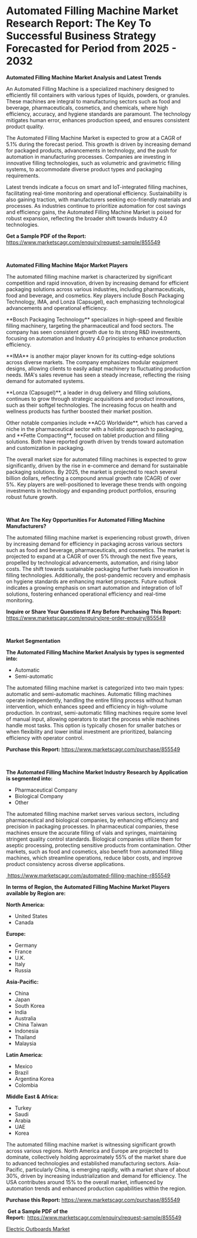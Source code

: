 <p><h1>Automated Filling Machine Market Research Report: The Key To Successful Business Strategy Forecasted for Period from 2025 - 2032</h1></p><p><strong>Automated Filling Machine Market Analysis and Latest Trends</strong></p>
<p><p>An Automated Filling Machine is a specialized machinery designed to efficiently fill containers with various types of liquids, powders, or granules. These machines are integral to manufacturing sectors such as food and beverage, pharmaceuticals, cosmetics, and chemicals, where high efficiency, accuracy, and hygiene standards are paramount. The technology mitigates human error, enhances production speed, and ensures consistent product quality.</p><p>The Automated Filling Machine Market is expected to grow at a CAGR of 5.1% during the forecast period. This growth is driven by increasing demand for packaged products, advancements in technology, and the push for automation in manufacturing processes. Companies are investing in innovative filling technologies, such as volumetric and gravimetric filling systems, to accommodate diverse product types and packaging requirements. </p><p>Latest trends indicate a focus on smart and IoT-integrated filling machines, facilitating real-time monitoring and operational efficiency. Sustainability is also gaining traction, with manufacturers seeking eco-friendly materials and processes. As industries continue to prioritize automation for cost savings and efficiency gains, the Automated Filling Machine Market is poised for robust expansion, reflecting the broader shift towards Industry 4.0 technologies.</p></p>
<p><strong>Get a Sample PDF of the Report:&nbsp;</strong> <a href="https://www.marketscagr.com/enquiry/request-sample/855549?utm_campaign=1889&utm_medium=2&utm_source=Github&utm_content=ia&utm_term=20022025&utm_id=automated-filling-machine">https://www.marketscagr.com/enquiry/request-sample/855549</a></p>
<p>&nbsp;</p>
<p><strong>Automated Filling Machine Major Market Players</strong></p>
<p><p>The automated filling machine market is characterized by significant competition and rapid innovation, driven by increasing demand for efficient packaging solutions across various industries, including pharmaceuticals, food and beverage, and cosmetics. Key players include Bosch Packaging Technology, IMA, and Lonza (Capsugel), each emphasizing technological advancements and operational efficiency.</p><p>**Bosch Packaging Technology** specializes in high-speed and flexible filling machinery, targeting the pharmaceutical and food sectors. The company has seen consistent growth due to its strong R&D investments, focusing on automation and Industry 4.0 principles to enhance production efficiency.</p><p>**IMA** is another major player known for its cutting-edge solutions across diverse markets. The company emphasizes modular equipment designs, allowing clients to easily adapt machinery to fluctuating production needs. IMA's sales revenue has seen a steady increase, reflecting the rising demand for automated systems.</p><p>**Lonza (Capsugel)**, a leader in drug delivery and filling solutions, continues to grow through strategic acquisitions and product innovations, such as their softgel technologies. The increasing focus on health and wellness products has further boosted their market position.</p><p>Other notable companies include **ACG Worldwide**, which has carved a niche in the pharmaceutical sector with a holistic approach to packaging, and **Fette Compacting**, focused on tablet production and filling solutions. Both have reported growth driven by trends toward automation and customization in packaging.</p><p>The overall market size for automated filling machines is expected to grow significantly, driven by the rise in e-commerce and demand for sustainable packaging solutions. By 2025, the market is projected to reach several billion dollars, reflecting a compound annual growth rate (CAGR) of over 5%. Key players are well-positioned to leverage these trends with ongoing investments in technology and expanding product portfolios, ensuring robust future growth.</p></p>
<p>&nbsp;</p>
<p><strong>What Are The Key Opportunities For Automated Filling Machine Manufacturers?</strong></p>
<p><p>The automated filling machine market is experiencing robust growth, driven by increasing demand for efficiency in packaging across various sectors such as food and beverage, pharmaceuticals, and cosmetics. The market is projected to expand at a CAGR of over 5% through the next five years, propelled by technological advancements, automation, and rising labor costs. The shift towards sustainable packaging further fuels innovation in filling technologies. Additionally, the post-pandemic recovery and emphasis on hygiene standards are enhancing market prospects. Future outlook indicates a growing emphasis on smart automation and integration of IoT solutions, fostering enhanced operational efficiency and real-time monitoring.</p></p>
<p><strong>Inquire or Share Your Questions If Any Before Purchasing This Report:</strong> <a href="https://www.marketscagr.com/enquiry/pre-order-enquiry/855549?utm_campaign=1889&utm_medium=2&utm_source=Github&utm_content=ia&utm_term=20022025&utm_id=automated-filling-machine">https://www.marketscagr.com/enquiry/pre-order-enquiry/855549</a></p>
<p>&nbsp;</p>
<p><strong>Market Segmentation</strong></p>
<p><strong>The Automated Filling Machine Market Analysis by types is segmented into:</strong></p>
<p><ul><li>Automatic</li><li>Semi-automatic</li></ul></p>
<p><p>The automated filling machine market is categorized into two main types: automatic and semi-automatic machines. Automatic filling machines operate independently, handling the entire filling process without human intervention, which enhances speed and efficiency in high-volume production. In contrast, semi-automatic filling machines require some level of manual input, allowing operators to start the process while machines handle most tasks. This option is typically chosen for smaller batches or when flexibility and lower initial investment are prioritized, balancing efficiency with operator control.</p></p>
<p><strong>Purchase this Report:&nbsp;</strong><a href="https://www.marketscagr.com/purchase/855549?utm_campaign=1889&utm_medium=2&utm_source=Github&utm_content=ia&utm_term=20022025&utm_id=automated-filling-machine">https://www.marketscagr.com/purchase/855549</a></p>
<p>&nbsp;</p>
<p><strong>The Automated Filling Machine Market Industry Research by Application is segmented into:</strong></p>
<p><ul><li>Pharmaceutical Company</li><li>Biological Company</li><li>Other</li></ul></p>
<p><p>The automated filling machine market serves various sectors, including pharmaceutical and biological companies, by enhancing efficiency and precision in packaging processes. In pharmaceutical companies, these machines ensure the accurate filling of vials and syringes, maintaining stringent quality control standards. Biological companies utilize them for aseptic processing, protecting sensitive products from contamination. Other markets, such as food and cosmetics, also benefit from automated filling machines, which streamline operations, reduce labor costs, and improve product consistency across diverse applications.</p></p>
<p><a href="https://www.marketscagr.com/automated-filling-machine-r855549?utm_campaign=1889&utm_medium=2&utm_source=Github&utm_content=ia&utm_term=20022025&utm_id=automated-filling-machine">&nbsp;https://www.marketscagr.com/automated-filling-machine-r855549</a></p>
<p><strong>In terms of Region, the Automated Filling Machine Market Players available by Region are:</strong></p>
<p>
    <p> <strong> North America: </strong>
        <ul>
            <li>United States</li>
            <li>Canada</li>
        </ul>
        </p> 
    <p> <strong> Europe: </strong>
        <ul>
            <li>Germany</li>
            <li>France</li>
            <li>U.K.</li>
            <li>Italy</li>
            <li>Russia</li>
        </ul>
        </p> 
    <p> <strong> Asia-Pacific: </strong>
        <ul>
            <li>China</li>
            <li>Japan</li>
            <li>South Korea</li>
            <li>India</li>
            <li>Australia</li>
            <li>China Taiwan</li>
            <li>Indonesia</li>
            <li>Thailand</li>
            <li>Malaysia</li>
        </ul>
        </p> 
    <p> <strong> Latin America: </strong>
        <ul>
            <li>Mexico</li>
            <li>Brazil</li>
            <li>Argentina Korea</li>
            <li>Colombia</li>
        </ul>
        </p> 
    <p> <strong> Middle East & Africa: </strong>
        <ul>
            <li>Turkey</li>
            <li>Saudi</li>
            <li>Arabia</li>
            <li>UAE</li>
            <li>Korea</li>
        </ul>
    </p>
    </p>
<p><p>The automated filling machine market is witnessing significant growth across various regions. North America and Europe are projected to dominate, collectively holding approximately 55% of the market share due to advanced technologies and established manufacturing sectors. Asia-Pacific, particularly China, is emerging rapidly, with a market share of about 30%, driven by increasing industrialization and demand for efficiency. The USA contributes around 15% to the overall market, influenced by automation trends and enhanced production capabilities within the region.</p></p>
<p><strong>Purchase this Report: </strong><a href="https://www.marketscagr.com/purchase/855549?utm_campaign=1889&utm_medium=2&utm_source=Github&utm_content=ia&utm_term=20022025&utm_id=automated-filling-machine">https://www.marketscagr.com/purchase/855549</a></p>
<p>&nbsp;<strong>Get a Sample PDF of the Report:&nbsp;&nbsp;</strong><a href="https://www.marketscagr.com/enquiry/request-sample/855549?utm_campaign=1889&utm_medium=2&utm_source=Github&utm_content=ia&utm_term=20022025&utm_id=automated-filling-machine">https://www.marketscagr.com/enquiry/request-sample/855549</a></p>
<p><strong></strong></p>
<p><p><a href="https://github.com/globismark/Market-Research-Report-List-6/blob/main/electric-outboards-market.md?utm_campaign=1889&utm_medium=2&utm_source=Github&utm_content=ia&utm_term=20022025&utm_id=automated-filling-machine">Electric Outboards Market</a></p></p>